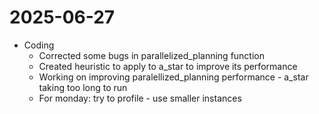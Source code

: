 # 2025-06-27

- Coding
    - Corrected some bugs in parallelized_planning function
    - Created heuristic to apply to a_star to improve its performance
    - Working on improving paralellized_planning performance - a_star taking too long to run
    - For monday: try to profile - use smaller instances